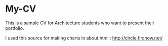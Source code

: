 # My-CV
This is a sample CV for Architecture students who want to present their portfolio.

I used this source for making charts in about.html : 
http://circle.firchow.net/
